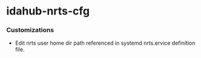 # idahub-nrts-cfg

### Customizations
* Edit nrts user home dir path referenced in systemd nrts.ervice definition file.

